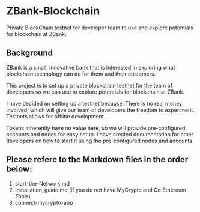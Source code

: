 # ZBank-Blockchain
Private BlockChain testnet for developer team to use and explore potentials for blockchain at ZBank.


## Background
ZBank is a small, innovative bank that is interested in exploring what
blockchain technology can do for them and their customers.

This project is to set up a private blockchain testnet for the team of developers so we
can use to explore potentials for blockchain at ZBank.

I have decided on setting up a testnet because:
There is no real money involved, which will give our team of developers the freedom to experiment.
Testnets allows for offline development.


Tokens inherently have no value here, so we will provide pre-configured accounts and nodes for easy setup.
I have created documentation for other developers on how to start it using the pre-configured
nodes and accounts. 


## Please refere to the Markdown files in the order below:

1. start-the-Network.md
2. Installation_guide.md (if you do not have MyCrypto and Go Ethereum Tools)
3. connect-mycrypto-app
